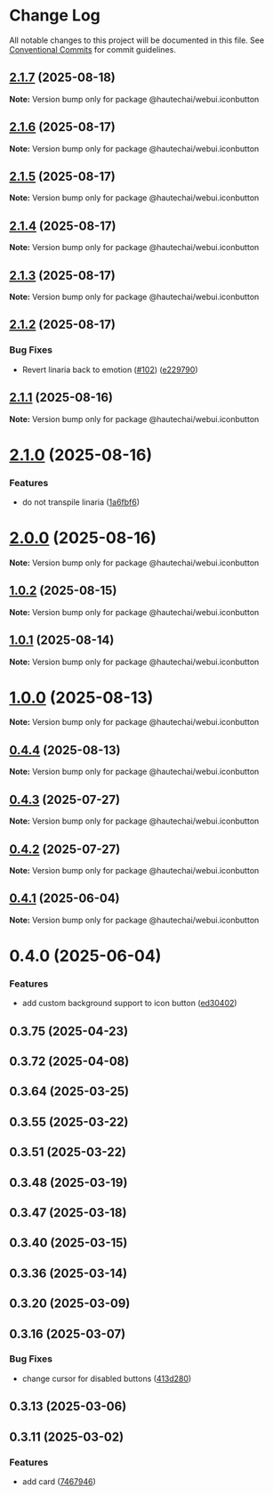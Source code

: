 # Change Log

All notable changes to this project will be documented in this file.
See [Conventional Commits](https://conventionalcommits.org) for commit guidelines.

## [2.1.7](https://github.com/HautechAI/webui/compare/@hautechai/webui.iconbutton@2.1.6...@hautechai/webui.iconbutton@2.1.7) (2025-08-18)

**Note:** Version bump only for package @hautechai/webui.iconbutton

## [2.1.6](https://github.com/HautechAI/webui/compare/@hautechai/webui.iconbutton@2.1.5...@hautechai/webui.iconbutton@2.1.6) (2025-08-17)

**Note:** Version bump only for package @hautechai/webui.iconbutton

## [2.1.5](https://github.com/HautechAI/webui/compare/@hautechai/webui.iconbutton@2.1.4...@hautechai/webui.iconbutton@2.1.5) (2025-08-17)

**Note:** Version bump only for package @hautechai/webui.iconbutton

## [2.1.4](https://github.com/HautechAI/webui/compare/@hautechai/webui.iconbutton@2.1.3...@hautechai/webui.iconbutton@2.1.4) (2025-08-17)

**Note:** Version bump only for package @hautechai/webui.iconbutton

## [2.1.3](https://github.com/HautechAI/webui/compare/@hautechai/webui.iconbutton@2.1.2...@hautechai/webui.iconbutton@2.1.3) (2025-08-17)

**Note:** Version bump only for package @hautechai/webui.iconbutton

## [2.1.2](https://github.com/HautechAI/webui/compare/@hautechai/webui.iconbutton@2.1.1...@hautechai/webui.iconbutton@2.1.2) (2025-08-17)

### Bug Fixes

- Revert linaria back to emotion ([#102](https://github.com/HautechAI/webui/issues/102)) ([e229790](https://github.com/HautechAI/webui/commit/e229790dae8eba4b3037bbe41365e5a73ab7f6dc))

## [2.1.1](https://github.com/HautechAI/webui/compare/@hautechai/webui.iconbutton@2.1.0...@hautechai/webui.iconbutton@2.1.1) (2025-08-16)

**Note:** Version bump only for package @hautechai/webui.iconbutton

# [2.1.0](https://github.com/HautechAI/webui/compare/@hautechai/webui.iconbutton@1.0.2...@hautechai/webui.iconbutton@2.1.0) (2025-08-16)

### Features

- do not transpile linaria ([1a6fbf6](https://github.com/HautechAI/webui/commit/1a6fbf6353a0e5028040006b5045170cf83f1ba0))

# [2.0.0](https://github.com/HautechAI/webui/compare/@hautechai/webui.iconbutton@1.0.2...@hautechai/webui.iconbutton@2.0.0) (2025-08-16)

**Note:** Version bump only for package @hautechai/webui.iconbutton

## [1.0.2](https://github.com/HautechAI/webui/compare/@hautechai/webui.iconbutton@1.0.1...@hautechai/webui.iconbutton@1.0.2) (2025-08-15)

**Note:** Version bump only for package @hautechai/webui.iconbutton

## [1.0.1](https://github.com/HautechAI/webui/compare/@hautechai/webui.iconbutton@1.0.0...@hautechai/webui.iconbutton@1.0.1) (2025-08-14)

**Note:** Version bump only for package @hautechai/webui.iconbutton

# [1.0.0](https://github.com/HautechAI/webui/compare/@hautechai/webui.iconbutton@0.4.4...@hautechai/webui.iconbutton@1.0.0) (2025-08-13)

**Note:** Version bump only for package @hautechai/webui.iconbutton

## [0.4.4](https://github.com/HautechAI/webui/compare/@hautechai/webui.iconbutton@0.4.3...@hautechai/webui.iconbutton@0.4.4) (2025-08-13)

**Note:** Version bump only for package @hautechai/webui.iconbutton

## [0.4.3](https://github.com/HautechAI/webui/compare/@hautechai/webui.iconbutton@0.4.2...@hautechai/webui.iconbutton@0.4.3) (2025-07-27)

**Note:** Version bump only for package @hautechai/webui.iconbutton

## [0.4.2](https://github.com/HautechAI/webui/compare/@hautechai/webui.iconbutton@0.4.1...@hautechai/webui.iconbutton@0.4.2) (2025-07-27)

**Note:** Version bump only for package @hautechai/webui.iconbutton

## [0.4.1](https://github.com/HautechAI/webui/compare/@hautechai/webui.iconbutton@0.4.0...@hautechai/webui.iconbutton@0.4.1) (2025-06-04)

**Note:** Version bump only for package @hautechai/webui.iconbutton

# 0.4.0 (2025-06-04)

### Features

- add custom background support to icon button ([ed30402](https://github.com/HautechAI/webui/commit/ed30402854dc8c47d265276396ac263d11313dd4))

## 0.3.75 (2025-04-23)

## 0.3.72 (2025-04-08)

## 0.3.64 (2025-03-25)

## 0.3.55 (2025-03-22)

## 0.3.51 (2025-03-22)

## 0.3.48 (2025-03-19)

## 0.3.47 (2025-03-18)

## 0.3.40 (2025-03-15)

## 0.3.36 (2025-03-14)

## 0.3.20 (2025-03-09)

## 0.3.16 (2025-03-07)

### Bug Fixes

- change cursor for disabled buttons ([413d280](https://github.com/HautechAI/webui/commit/413d280bf83b04631f82ae76b0c8ad961d1abb65))

## 0.3.13 (2025-03-06)

## 0.3.11 (2025-03-02)

### Features

- add card ([7467946](https://github.com/HautechAI/webui/commit/7467946f02bdbd2c03463ba82103d928ab96211b))
